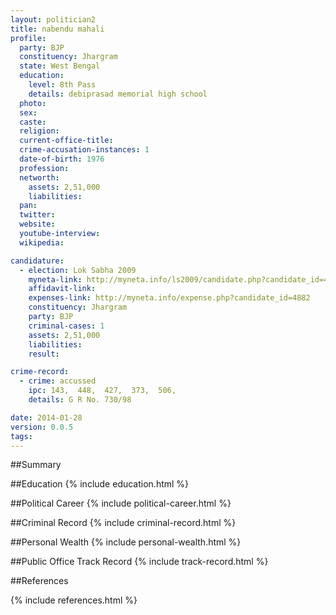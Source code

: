 ```yaml
---
layout: politician2
title: nabendu mahali
profile: 
  party: BJP
  constituency: Jhargram
  state: West Bengal
  education: 
    level: 8th Pass
    details: debiprasad memorial high school
  photo: 
  sex: 
  caste: 
  religion: 
  current-office-title: 
  crime-accusation-instances: 1
  date-of-birth: 1976
  profession: 
  networth: 
    assets: 2,51,000
    liabilities: 
  pan: 
  twitter: 
  website: 
  youtube-interview: 
  wikipedia: 

candidature: 
  - election: Lok Sabha 2009
    myneta-link: http://myneta.info/ls2009/candidate.php?candidate_id=4882
    affidavit-link: 
    expenses-link: http://myneta.info/expense.php?candidate_id=4882
    constituency: Jhargram 
    party: BJP
    criminal-cases: 1
    assets: 2,51,000
    liabilities: 
    result:  

crime-record: 
  - crime: accussed
    ipc: 143,  448,  427,  373,  506,
    details: G R No. 730/98 

date: 2014-01-28
version: 0.0.5
tags: 
---
```

##Summary


##Education
{% include education.html %}


##Political Career
{% include political-career.html %}


##Criminal Record
{% include criminal-record.html %}


##Personal Wealth
{% include personal-wealth.html %}


##Public Office Track Record
{% include track-record.html %}


##References


{% include references.html %}